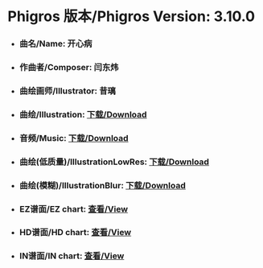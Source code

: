 
# Phigros 版本/Phigros Version:  3.10.0

- ### __曲名/Name:  开心病__

- ### __作曲者/Composer:  闫东炜__

- ### __曲绘画师/Illustrator:  昔璃__

- ### __曲绘/Illustration:  [下载/Download](https://github.com/Po6647A/PAR/releases/download/3.10.0/1103.png)__

- ### __音频/Music:  [下载/Download](https://github.com/Po6647A/PAR/releases/download/3.10.0/1818.ogg)__

- ### __曲绘(低质量)/IllustrationLowRes:  [下载/Download](https://github.com/Po6647A/PAR/releases/download/3.10.0/1595.png)__

- ### __曲绘(模糊)/IllustrationBlur:  [下载/Download](https://github.com/Po6647A/PAR/releases/download/3.10.0/1349.png)__


- ### __EZ谱面/EZ chart:  [查看/View](./EZ.json/index.html)__

- ### __HD谱面/HD chart:  [查看/View](./HD.json/index.html)__

- ### __IN谱面/IN chart:  [查看/View](./IN.json/index.html)__
